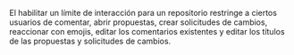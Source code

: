 El habilitar un límite de interacción para un repositorio restringe a ciertos usuarios de comentar, abrir propuestas, crear solicitudes de cambios, reaccionar con emojis, editar los comentarios existentes y editar los títulos de las propuestas y solicitudes de cambios.
